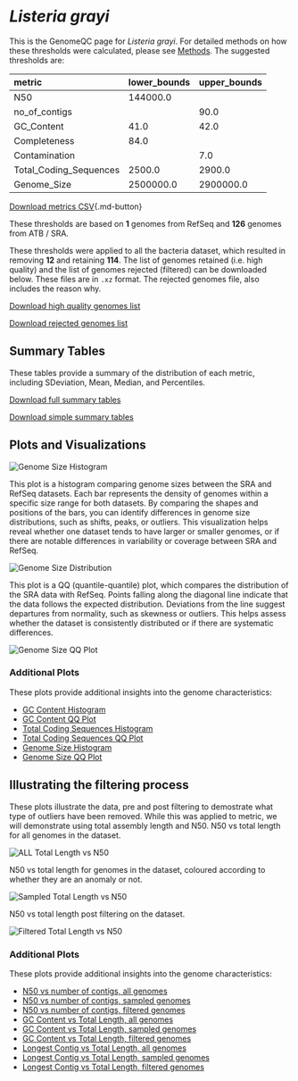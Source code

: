 # *Listeria grayi*

This is the GenomeQC page for *Listeria grayi*. For detailed methods on how these thresholds were calculated, please see [Methods](../../methods.md).
The suggested thresholds are: 

| metric                 | lower_bounds   | upper_bounds   |
|:-----------------------|:---------------|:---------------|
| N50                    | 144000.0       |                |
| no_of_contigs          |                | 90.0           |
| GC_Content             | 41.0           | 42.0           |
| Completeness           | 84.0           |                |
| Contamination          |                | 7.0            |
| Total_Coding_Sequences | 2500.0         | 2900.0         |
| Genome_Size            | 2500000.0      | 2900000.0      |

[Download metrics CSV](Listeria_grayi_metrics.csv){.md-button}


These thresholds are based on **1** genomes from RefSeq and **126** genomes from ATB / SRA.

These thresholds were applied to all the bacteria dataset, which resulted in removing **12** and retaining **114**.
The list of genomes retained (i.e. high quality) and the list of genomes rejected (filtered) can be downloaded below. These files are in `.xz` format. The rejected genomes file, also includes the reason why.

[Download high quality genomes list](Listeria_grayi_high_quality_genomes.csv.xz)


[Download rejected genomes list](Listeria_grayi_filtered_out_genomes.csv.xz)



## Summary Tables
These tables provide a summary of the distribution of each metric, including SDeviation, Mean, Median, and Percentiles.

[Download full summary tables](summary.csv)

[Download simple summary tables](selected_summary.csv)

## Plots and Visualizations

![Genome Size Histogram](Genome_Size_refseq_histogram_kde.png)

This plot is a histogram comparing genome sizes between the SRA and RefSeq datasets. Each bar represents the density of genomes within a specific size range for both datasets. By comparing the shapes and positions of the bars, you can identify differences in genome size distributions, such as shifts, peaks, or outliers. This visualization helps reveal whether one dataset tends to have larger or smaller genomes, or if there are notable differences in variability or coverage between SRA and RefSeq.

![Genome Size Distribution](Genome_Size_refseq_histogram_kde.png)

This plot is a QQ (quantile-quantile) plot, which compares the distribution of the SRA data with RefSeq. Points falling along the diagonal line indicate that the data follows the expected distribution. Deviations from the line suggest departures from normality, such as skewness or outliers. This helps assess whether the dataset is consistently distributed or if there are systematic differences.

![Genome Size QQ Plot](Genome_Size_refseq_qqplot.png)

### Additional Plots

These plots provide additional insights into the genome characteristics:

- [GC Content Histogram](GC_Content_refseq_histogram_kde.png)
- [GC Content QQ Plot](GC_Content_refseq_qqplot.png)
- [Total Coding Sequences Histogram](Total_Coding_Sequences_refseq_histogram_kde.png)
- [Total Coding Sequences QQ Plot](Total_Coding_Sequences_refseq_qqplot.png)
- [Genome Size Histogram](Genome_Size_refseq_histogram_kde.png)
- [Genome Size QQ Plot](Genome_Size_refseq_qqplot.png)
## Illustrating the filtering process
These plots illustrate the data, pre and post filtering to demostrate what type of outliers have been removed. While this was applied to metric, we will demonstrate using total assembly length and N50.
N50 vs total length for all genomes in the dataset.

![ALL Total Length vs N50](Listeria_grayi_all_total_length_N50.png)

N50 vs total length for genomes in the dataset, coloured according to whether they are an anomaly or not.

![Sampled Total Length vs N50](Listeria_grayi_sample_total_length_N50.png)

N50 vs total length post filtering on the dataset.

![Filtered Total Length vs N50](Listeria_grayi_filt_total_length_N50.png)

### Additional Plots

These plots provide additional insights into the genome characteristics:

- [N50 vs number of contigs, all genomes](Listeria_grayi_all_N50_number.png)
- [N50 vs number of contigs, sampled genomes](Listeria_grayi_sample_N50_number.png)
- [N50 vs number of contigs, filtered genomes](Listeria_grayi_filt_N50_number.png)
- [GC Content vs Total Length, all genomes](Listeria_grayi_all_total_length_GC_Content.png)
- [GC Content vs Total Length, sampled genomes](Listeria_grayi_sample_total_length_GC_Content.png)
- [GC Content vs Total Length, filtered genomes](Listeria_grayi_filt_total_length_GC_Content.png)
- [Longest Contig vs Total Length, all genomes](Listeria_grayi_all_total_length_longest.png)
- [Longest Contig vs Total Length, sampled genomes](Listeria_grayi_sample_total_length_longest.png)
- [Longest Contig vs Total Length, filtered genomes](Listeria_grayi_filt_total_length_longest.png)
